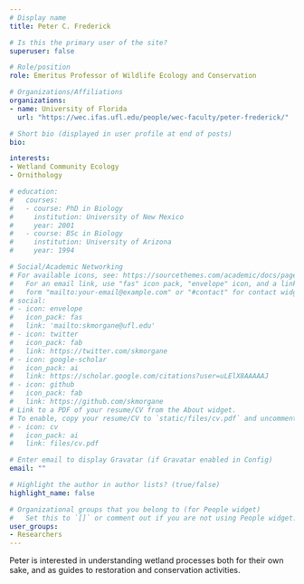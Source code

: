 ```yaml
---
# Display name
title: Peter C. Frederick

# Is this the primary user of the site?
superuser: false

# Role/position
role: Emeritus Professor of Wildlife Ecology and Conservation

# Organizations/Affiliations
organizations:
- name: University of Florida
  url: "https://wec.ifas.ufl.edu/people/wec-faculty/peter-frederick/"

# Short bio (displayed in user profile at end of posts)
bio: 

interests:
- Wetland Community Ecology
- Ornithology

# education:
#   courses:
#   - course: PhD in Biology
#     institution: University of New Mexico
#     year: 2001
#   - course: BSc in Biology
#     institution: University of Arizona
#     year: 1994

# Social/Academic Networking
# For available icons, see: https://sourcethemes.com/academic/docs/page-builder/#icons
#   For an email link, use "fas" icon pack, "envelope" icon, and a link in the
#   form "mailto:your-email@example.com" or "#contact" for contact widget.
# social:
# - icon: envelope
#   icon_pack: fas
#   link: 'mailto:skmorgane@ufl.edu'
# - icon: twitter
#   icon_pack: fab
#   link: https://twitter.com/skmorgane
# - icon: google-scholar
#   icon_pack: ai
#   link: https://scholar.google.com/citations?user=uLElX8AAAAAJ
# - icon: github
#   icon_pack: fab
#   link: https://github.com/skmorgane
# Link to a PDF of your resume/CV from the About widget.
# To enable, copy your resume/CV to `static/files/cv.pdf` and uncomment the lines below.
# - icon: cv
#   icon_pack: ai
#   link: files/cv.pdf

# Enter email to display Gravatar (if Gravatar enabled in Config)
email: ""

# Highlight the author in author lists? (true/false)
highlight_name: false

# Organizational groups that you belong to (for People widget)
#   Set this to `[]` or comment out if you are not using People widget.
user_groups:
- Researchers
---
```


Peter is interested in understanding wetland processes both for their own sake, and as guides to restoration and conservation activities.  

